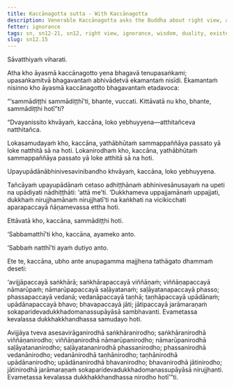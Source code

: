 ```yaml
---
title: Kaccānagotta sutta - With Kaccānagotta
description: Venerable Kaccānagotta asks the Buddha about right view, and the Buddha explains how the world depends on a duality of existence and non-existence, and how the Tathāgata teaches the Dhamma by the middle way.
fetter: ignorance
tags: sn, sn12-21, sn12, right view, ignorance, wisdom, duality, existence, non-existence, engagement, clinging, fixation, underlying tendency, dependent origination, dependent co-arising, suffering
slug: sn12.15
---
```


Sāvatthiyaṁ viharati.

Atha kho āyasmā kaccānagotto yena bhagavā tenupasaṅkami; upasaṅkamitvā bhagavantaṁ abhivādetvā ekamantaṁ nisīdi. Ekamantaṁ nisinno kho āyasmā kaccānagotto bhagavantaṁ etadavoca:

“‘sammādiṭṭhi sammādiṭṭhī’ti, bhante, vuccati. Kittāvatā nu kho, bhante, sammādiṭṭhi hotī”ti?

“Dvayanissito khvāyaṁ, kaccāna, loko yebhuyyena—atthitañceva natthitañca.

Lokasamudayaṁ kho, kaccāna, yathābhūtaṁ sammappaññāya passato yā loke natthitā sā na hoti. Lokanirodhaṁ kho, kaccāna, yathābhūtaṁ sammappaññāya passato yā loke atthitā sā na hoti.

Upayupādānābhinivesavinibandho khvāyaṁ, kaccāna, loko yebhuyyena.

Tañcāyaṁ upayupādānaṁ cetaso adhiṭṭhānaṁ abhinivesānusayaṁ na upeti na upādiyati nādhiṭṭhāti: ‘attā me’ti. ‘Dukkhameva uppajjamānaṁ uppajjati, dukkhaṁ nirujjhamānaṁ nirujjhatī’ti na kaṅkhati na vicikicchati aparapaccayā ñāṇamevassa ettha hoti.

Ettāvatā kho, kaccāna, sammādiṭṭhi hoti.

‘Sabbamatthī’ti kho, kaccāna, ayameko anto.

‘Sabbaṁ natthī’ti ayaṁ dutiyo anto.

Ete te, kaccāna, ubho ante anupagamma majjhena tathāgato dhammaṁ deseti:

‘avijjāpaccayā saṅkhārā; saṅkhārapaccayā viññāṇaṁ; viññāṇapaccayā nāmarūpaṁ; nāmarūpapaccayā saḷāyatanaṁ; saḷāyatanapaccayā phasso; phassapaccayā vedanā; vedanāpaccayā taṇhā; taṇhāpaccayā upādānaṁ; upādānapaccayā bhavo; bhavapaccayā jāti; jātipaccayā jarāmaraṇaṁ sokaparidevadukkhadomanassupāyāsā sambhavanti. Evametassa kevalassa dukkhakkhandhassa samudayo hoti.

Avijjāya tveva asesavirāganirodhā saṅkhāranirodho; saṅkhāranirodhā viññāṇanirodho; viññāṇanirodhā nāmarūpanirodho; nāmarūpanirodhā saḷāyatananirodho; saḷāyatananirodhā phassanirodho; phassanirodhā vedanānirodho; vedanānirodhā taṇhānirodho; taṇhānirodhā upādānanirodho; upādānanirodhā bhavanirodho; bhavanirodhā jātinirodho; jātinirodhā jarāmaraṇaṁ sokaparidevadukkhadomanassupāyāsā nirujjhanti. Evametassa kevalassa dukkhakkhandhassa nirodho hotī’”ti.
